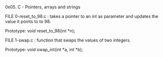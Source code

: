 0x05. C - Pointers, arrays and strings


FILE 0-reset_to_98.c : takes a pointer to an int as parameter and updates the value it points to to 98.



Prototype: void reset_to_98(int *n);

FILE 1-swap.c : function that swaps the values of two integers.



Prototype: void swap_int(int *a, int *b);


